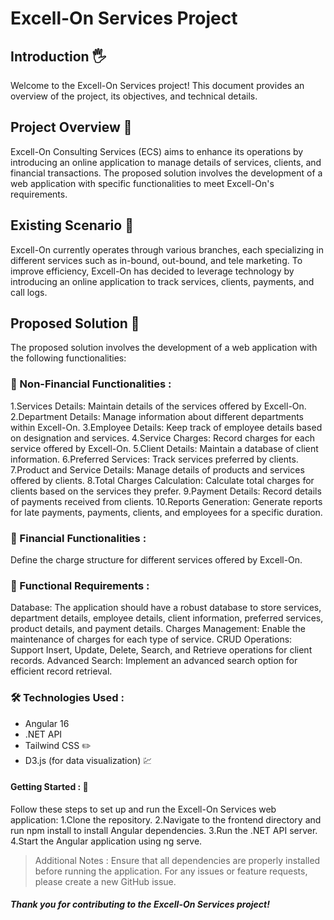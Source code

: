 # Excell-On Services Project 
## Introduction :raised_hand_with_fingers_splayed:
Welcome to the Excell-On Services project! This document provides an overview of the project, its objectives, and technical details.

## Project Overview :open_book:
Excell-On Consulting Services (ECS) aims to enhance its operations by introducing an online application to manage details of services, clients, and financial transactions. The proposed solution involves the development of a web application with specific functionalities to meet Excell-On's requirements.

## Existing Scenario :scroll:
Excell-On currently operates through various branches, each specializing in different services such as in-bound, out-bound, and tele marketing. To improve efficiency, Excell-On has decided to leverage technology by introducing an online application to track services, clients, payments, and call logs.

## Proposed Solution :bookmark_tabs:
The proposed solution involves the development of a web application with the following functionalities:

### :pushpin: Non-Financial Functionalities :
  1.Services Details: Maintain details of the services offered by Excell-On.
  2.Department Details: Manage information about different departments within Excell-On.
  3.Employee Details: Keep track of employee details based on designation and services.
  4.Service Charges: Record charges for each service offered by Excell-On.
  5.Client Details: Maintain a database of client information.
  6.Preferred Services: Track services preferred by clients.
  7.Product and Service Details: Manage details of products and services offered by clients.
  8.Total Charges Calculation: Calculate total charges for clients based on the services they prefer.
  9.Payment Details: Record details of payments received from clients.
  10.Reports Generation: Generate reports for late payments, payments, clients, and employees for a specific duration.

### :pushpin: Financial Functionalities : 
Define the charge structure for different services offered by Excell-On.

### :pushpin: Functional Requirements :
Database: The application should have a robust database to store services, department details, employee details, client information, preferred services, product details, and payment details.
Charges Management: Enable the maintenance of charges for each type of service.
CRUD Operations: Support Insert, Update, Delete, Search, and Retrieve operations for client records.
Advanced Search: Implement an advanced search option for efficient record retrieval.

### :hammer_and_wrench: Technologies Used :
- Angular 16
- .NET API
- Tailwind CSS :pencil2:
- D3.js (for data visualization) :chart:


#### Getting Started : :open_file_folder:
Follow these steps to set up and run the Excell-On Services web application:
  1.Clone the repository.
  2.Navigate to the frontend directory and run npm install to install Angular dependencies.
  3.Run the .NET API server.
  4.Start the Angular application using ng serve.

> Additional Notes :
Ensure that all dependencies are properly installed before running the application.
For any issues or feature requests, please create a new GitHub issue.
##### Thank you for contributing to the Excell-On Services project!
